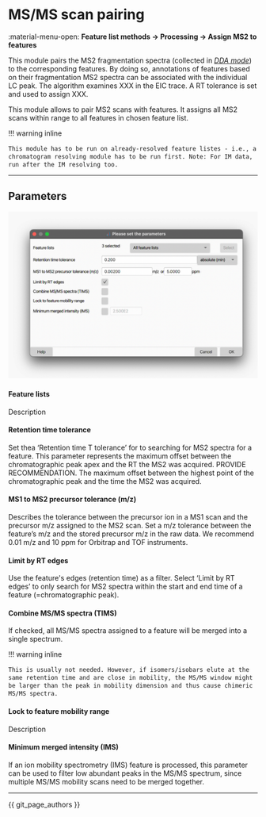 # MS/MS scan pairing
:material-menu-open: **Feature list methods → Processing → Assign MS2 to features**

This module pairs the MS2 fragmentation spectra (collected in [_DDA mode_](../../terminology/general-terminology.md#data-dependent-acqusition-mode-dda)) to the corresponding features. By doing so, annotations of features based on their fragmentation MS2 spectra can be associated with the individual LC peak. The algorithm examines XXX in the EIC trace. A RT tolerance is set and used to assign XXX.


This module allows to pair MS2 scans with features. It assigns all MS2 scans within range to all features in chosen feature list. 

!!! warning inline

    This module has to be run on already-resolved feature listes - i.e., a chromatogram resolving module has to be run first. Note: For IM data, run after the IM resolving too. 

---
## Parameters
![MS2 scan pairing](./ms2-scan-pairing.png)

#### Feature lists
Description

#### Retention time tolerance
Set thea ‘Retention time T tolerance’ for to searching  for MS2 spectra for a feature. This parameter represents the maximum offset between the chromatographic peak apex and the RT the MS2 was acquired. PROVIDE RECOMMENDATION. The maximum offset between the highest point of the chromatographic peak and the time the MS2 was acquired.


#### MS1 to MS2 precursor tolerance (m/z)
Describes the tolerance between the precursor ion in a MS1 scan and the precursor m/z assigned to the MS2 scan. Set a m/z tolerance between the feature’s m/z and the stored precursor m/z in the raw data. We recommend 0.01 m/z and 10 ppm for Orbitrap and TOF instruments.


#### Limit by RT edges
Use the feature's edges (retention time) as a filter. Select ‘Limit by RT edges’ to only search for MS2 spectra within the start and end time of a feature (=chromatographic peak).

#### Combine MS/MS spectra (TIMS)
If checked, all MS/MS spectra assigned to a feature will be merged into a single spectrum.

!!! warning inline

    This is usually not needed. However, if isomers/isobars elute at the same retention time and are close in mobility, the MS/MS window might be larger than the peak in mobility dimension and thus cause chimeric MS/MS spectra.


#### Lock to feature mobility range
Description

#### Minimum merged intensity (IMS)
If an ion mobility spectrometry (IMS) feature is processed, this parameter can be used to filter low abundant peaks in the MS/MS spectrum, since multiple MS/MS mobility scans need to be merged together.

---
{{ git_page_authors }}

